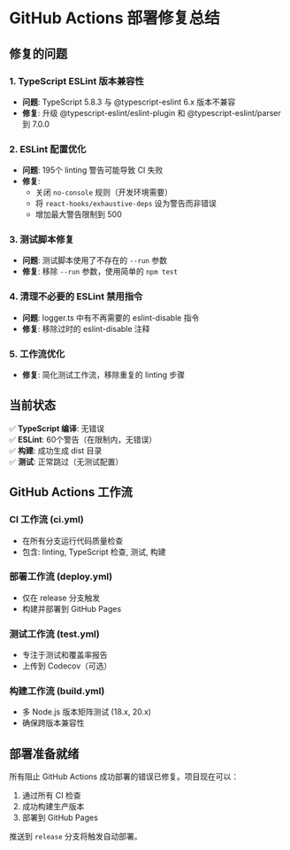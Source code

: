 # GitHub Actions 部署修复总结

## 修复的问题

### 1. TypeScript ESLint 版本兼容性
- **问题**: TypeScript 5.8.3 与 @typescript-eslint 6.x 版本不兼容
- **修复**: 升级 @typescript-eslint/eslint-plugin 和 @typescript-eslint/parser 到 7.0.0

### 2. ESLint 配置优化
- **问题**: 195个 linting 警告可能导致 CI 失败
- **修复**: 
  - 关闭 `no-console` 规则（开发环境需要）
  - 将 `react-hooks/exhaustive-deps` 设为警告而非错误
  - 增加最大警告限制到 500

### 3. 测试脚本修复
- **问题**: 测试脚本使用了不存在的 `--run` 参数
- **修复**: 移除 `--run` 参数，使用简单的 `npm test`

### 4. 清理不必要的 ESLint 禁用指令
- **问题**: logger.ts 中有不再需要的 eslint-disable 指令
- **修复**: 移除过时的 eslint-disable 注释

### 5. 工作流优化
- **修复**: 简化测试工作流，移除重复的 linting 步骤

## 当前状态

✅ **TypeScript 编译**: 无错误  
✅ **ESLint**: 60个警告（在限制内，无错误）  
✅ **构建**: 成功生成 dist 目录  
✅ **测试**: 正常跳过（无测试配置）  

## GitHub Actions 工作流

### CI 工作流 (ci.yml)
- 在所有分支运行代码质量检查
- 包含: linting, TypeScript 检查, 测试, 构建

### 部署工作流 (deploy.yml)
- 仅在 release 分支触发
- 构建并部署到 GitHub Pages

### 测试工作流 (test.yml)
- 专注于测试和覆盖率报告
- 上传到 Codecov（可选）

### 构建工作流 (build.yml)
- 多 Node.js 版本矩阵测试 (18.x, 20.x)
- 确保跨版本兼容性

## 部署准备就绪

所有阻止 GitHub Actions 成功部署的错误已修复。项目现在可以：

1. 通过所有 CI 检查
2. 成功构建生产版本
3. 部署到 GitHub Pages

推送到 `release` 分支将触发自动部署。 